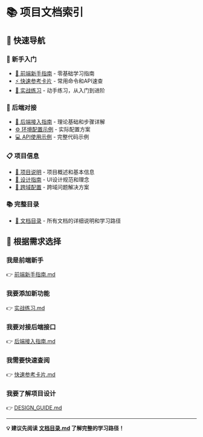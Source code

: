 # 📚 项目文档索引

## 🎯 快速导航

### 🚀 新手入门
- [📖 前端新手指南](前端新手指南.md) - 零基础学习指南
- [⚡ 快速参考卡片](快速参考卡片.md) - 常用命令和API速查
- [🎯 实战练习](实战练习.md) - 动手练习，从入门到进阶

### 🔌 后端对接
- [📡 后端接入指南](后端接入指南.md) - 理论基础和步骤详解
- [⚙️ 环境配置示例](环境配置示例.md) - 实际配置方案
- [💻 API使用示例](API使用示例.md) - 完整代码示例

### 📋 项目信息
- [📄 项目说明](../README.md) - 项目概述和基本信息
- [🎨 设计指南](./DESIGN_GUIDE.md) - UI设计规范和理念
- [🔗 跨域配置](./CORS_SETUP.md) - 跨域问题解决方案

### 📚 完整目录
- [📑 文档目录](文档目录.md) - 所有文档的详细说明和学习路径

## 🎯 根据需求选择

### 我是前端新手
👉 [前端新手指南.md](前端新手指南.md)

### 我要添加新功能
👉 [实战练习.md](实战练习.md)

### 我要对接后端接口
👉 [后端接入指南.md](后端接入指南.md)

### 我需要快速查阅
👉 [快速参考卡片.md](快速参考卡片.md)

### 我要了解项目设计
👉 [DESIGN_GUIDE.md](./DESIGN_GUIDE.md)

---

**💡 建议先阅读 [文档目录.md](文档目录.md) 了解完整的学习路径！**
